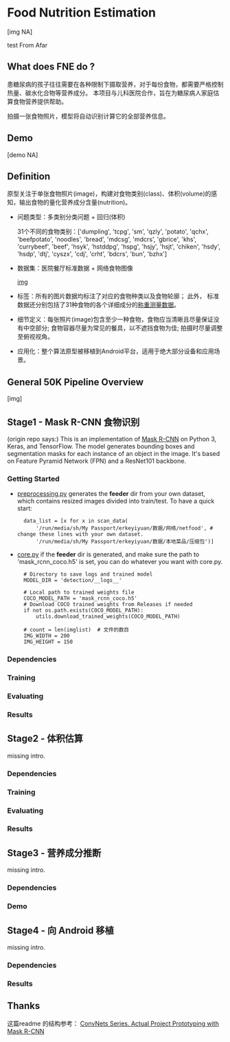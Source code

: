 # Food Nutrition Estimation
[img NA]

test From Afar

## What does FNE do ? 
患糖尿病的孩子往往需要在各种限制下摄取营养，对于每份食物，都需要严格控制热量、碳水化合物等营养成分。
本项目与儿科医院合作，旨在为糖尿病人家庭估算食物营养提供帮助。

拍摄一张食物照片，模型将自动识别计算它的全部营养信息。



## Demo
[demo NA]



## Definition

原型关注于单张食物照片(image)，构建对食物类别(class)、体积(volume)的感知，输出食物的量化营养成分含量(nutrition)。

* 问题类型：多类别分类问题 + 回归(体积)
  
    31个不同的食物类别：['dumpling', 'tcpg', 'sm', 'qzly', 'potato', 'qchx', 'beefpotato', 'noodles', 'bread', 'mdcsg', 'mdcrs', 'gbrice', 'khs', 'currybeef', 'beef', 'hsyk', 'hstddpg', 'hspg', 'hsjy', 'hsjt', 'chiken', 'hsdy', 'hsdp', 'dtj', 'cyszx', 'cdj', 'crht', 'bdcrs', 'bun', 'bzhx']

* 数据集：医院餐厅标准数据 + 网络食物图像

    [img](NA)

* 标签：所有的图片数据均标注了对应的食物种类以及食物轮廓； 此外， 标准数据还分别包括了31种食物的各个详细成分的[称重测量数据](NA)。

* 细节定义：每张照片(image)包含至少一种食物，食物应当清晰且尽量保证没有中空部分; 食物容器尽量为常见的餐具，以不遮挡食物为佳; 拍摄时尽量调整至俯视视角。

* 应用化：整个算法原型被移植到Android平台，适用于绝大部分设备和应用场景。

    

## General 50K Pipeline Overview
[img]



## Stage1 - Mask R-CNN 食物识别

(origin repo says:)
This is an implementation of [Mask R-CNN](https://arxiv.org/abs/1703.06870) on Python 3, Keras, and TensorFlow. The model generates bounding boxes and segmentation masks for each instance of an object in the image. It's based on Feature Pyramid Network (FPN) and a ResNet101 backbone.

### Getting Started
* [preprocessing.py](research/detection/preprocessing.py) generates the __feeder__ dir from your own dataset, which contains resized images divided into train/test. To have a quick start:
  
        data_list = [x for x in scan_data(
            '/run/media/sh/My Passport/erkeyiyuan/数据/网络/netfood', # change these lines with your own dataset.
            '/run/media/sh/My Passport/erkeyiyuan/数据/本地菜品/压缩包')]

* [core.py](core.py) if the __feeder__ dir is generated, and make sure the path to 'mask_rcnn_coco.h5' is set, you can do whatever you want with core.py.
  
        # Directory to save logs and trained model
        MODEL_DIR = 'detection/__logs__'
    
        # Local path to trained weights file
        COCO_MODEL_PATH = 'mask_rcnn_coco.h5'
        # Download COCO trained weights from Releases if needed
        if not os.path.exists(COCO_MODEL_PATH):
            utils.download_trained_weights(COCO_MODEL_PATH)
    
        # count = len(imglist)  # 文件的数目
        IMG_WIDTH = 200
        IMG_HEIGHT = 150

### Dependencies
### Training
### Evaluating
### Results

## Stage2 - 体积估算
missing intro.
### Dependencies
### Training
### Evaluating
### Results

## Stage3 - 营养成分推断
missing intro.
### Dependencies
### Demo

## Stage4 - 向 Android 移植 
missing intro.
### Dependencies
### Results



## Thanks

这篇readme 的结构参考：
[ConvNets Series. Actual Project Prototyping with Mask R-CNN](https://www.aiuai.cn/aifarm268.html#3.%E9%80%9A%E7%94%A850K%E7%AE%A1%E9%81%93General50KPipelineOverview)